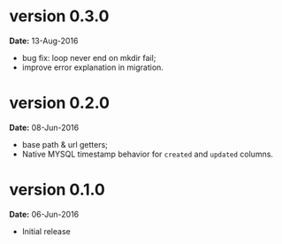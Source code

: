 version 0.3.0
=============

**Date:** 13-Aug-2016

- bug fix: loop never end on mkdir fail;
- improve error explanation in migration.

version 0.2.0
=============

**Date:** 08-Jun-2016

- base path & url getters;
- Native MYSQL timestamp behavior for `created` and `updated` columns.

version 0.1.0
=============

**Date:** 06-Jun-2016

- Initial release
